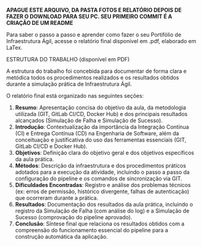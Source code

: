 **APAGUE ESTE ARQUIVO, DA PASTA FOTOS E RELATÓRIO DEPOIS DE FAZER O DOWNLOAD PARA SEU PC. SEU PRIMEIRO COMMIT É A CRIAÇÃO DE UM README**

Para saber o passo a passo e aprender como fazer o seu Portifólio de Infraestrutura Ágil, acesse o relatório final disponível em .pdf, elaborado em LaTex. 

ESTRUTURA DO TRABALHO (disponível em PDF)

A estrutura do trabalho foi concebida para documentar de forma clara e metódica todos os procedimentos realizados e os resultados obtidos durante a simulação prática de Infraestrutura Ágil.

O relatório final está organizado nas seguintes seções:

1.  **Resumo**: Apresentação concisa do objetivo da aula, da metodologia utilizada (GIT, GitLab CI/CD, Docker Hub) e dos principais resultados alcançados (Simulação de Falha e Simulação de Sucesso).
2.  **Introdução**: Contextualização da importância da Integração Contínua (CI) e Entrega Contínua (CD) na Engenharia de Software, além da conceituação e justificativa do uso das ferramentas essenciais (GIT, GitLab CI/CD e Docker Hub).
3.  **Objetivos**: Definição clara do objetivo geral e dos objetivos específicos da aula prática.
4.  **Métodos**: Descrição da infraestrutura e dos procedimentos práticos adotados para a execução da atividade, incluindo o passo a passo da configuração do pipeline e os comandos de sincronização via GIT.
5.  **Dificuldades Encontradas**: Registro e análise dos problemas técnicos (ex: erros de permissão, histórico divergente, falhas de autenticação) que ocorreram durante a prática.
6.  **Resultados**: Documentação dos resultados da aula prática, incluindo o registro da Simulação de Falha (com análise do log) e a Simulação de Sucesso (comprovação do pipeline aprovado).
7.  **Conclusão**: Síntese final que relaciona os resultados obtidos com a compreensão do funcionamento essencial do pipeline para a construção automática da aplicação.
